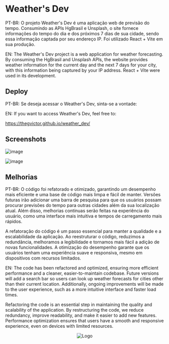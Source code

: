 
# Weather's Dev

PT-BR: O projeto Weather's Dev é uma aplicação web de previsão do tempo. Consumindo as APIs HgBrasil e Unsplash, o site fornece informações do tempo do dia e dos próximos 7 dias de sua cidade, sendo essa informação captada por seu endereço IP. Foi utilizado React + Vite em sua produção.

EN: The Weather's Dev project is a web application for weather forecasting. By consuming the HgBrasil and Unsplash APIs, the website provides weather information for the current day and the next 7 days for your city, with this information being captured by your IP address. React + Vite were used in its development.


## Deploy

PT-BR: Se deseja acessar o Weather's Dev, sinta-se a vontade:

EN: If you want to access Weather's Dev, feel free to:
 
https://thegvictor.github.io/weather_dev/

## Screenshots

![image](https://github.com/TheGVictor/weather_dev/assets/86200641/1822f284-bb04-4aab-a540-6c077200bfad)

![image](https://github.com/TheGVictor/weather_dev/assets/86200641/33e110c0-228a-4c3f-ae36-260d7fa48416)


## Melhorias

PT-BR: O código foi refatorado e otimizado, garantindo um desempenho mais eficiente e uma base de código mais limpa e fácil de manter. Versões futuras irão adicionar uma barra de pesquisa para que os usuários possam procurar previsões do tempo para outras cidades além da sua localização atual. Além disso, melhorias contínuas serão feitas na experiência do usuário, como uma interface mais intuitiva e tempos de carregamento mais rápidos.

A refatoração do código é um passo essencial para manter a qualidade e a escalabilidade da aplicação. Ao reestruturar o código, reduzimos a redundância, melhoramos a legibilidade e tornamos mais fácil a adição de novas funcionalidades. A otimização do desempenho garante que os usuários tenham uma experiência suave e responsiva, mesmo em dispositivos com recursos limitados.

EN: The code has been refactored and optimized, ensuring more efficient performance and a cleaner, easier-to-maintain codebase. Future versions will add a search bar so users can look up weather forecasts for cities other than their current location. Additionally, ongoing improvements will be made to the user experience, such as a more intuitive interface and faster load times.

Refactoring the code is an essential step in maintaining the quality and scalability of the application. By restructuring the code, we reduce redundancy, improve readability, and make it easier to add new features. Performance optimization ensures that users have a smooth and responsive experience, even on devices with limited resources.

<div align="center">
  
![Logo](https://cdn.iconscout.com/icon/free/png-256/free-sun-631-445578.png?f=webp)

</div>


